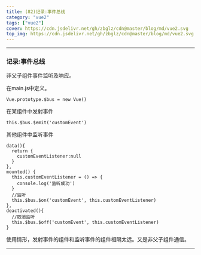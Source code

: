 ```yaml
---
title: (82)记录:事件总线
category: "vue2"
tags: ["vue2"]
cover: https://cdn.jsdelivr.net/gh/zbglz/cdn@master/blog/md/vue2.svg
top_img: https://cdn.jsdelivr.net/gh/zbglz/cdn@master/blog/md/vue2.svg
---
```


***

### 记录:事件总线

非父子组件事件监听及响应。

在main.js中定义。


    Vue.prototype.$bus = new Vue()


在某组件中发射事件


    this.$bus.$emit('customEvent')


其他组件中监听事件


    data(){
      return {
        customEventListener:null
      }
    },
    mounted() {
      this.customEventListener = () => {
        console.log('监听成功')
      }
      //监听
      this.$bus.$on('customEvent', this.customEventListener)
    },
    deactivated(){
      //取消监听
      this.$bus.$off('customEvent', this.customEventListener)
    }


使用情形，发射事件的组件和监听事件的组件相隔太远。又是非父子组件通信。


***
